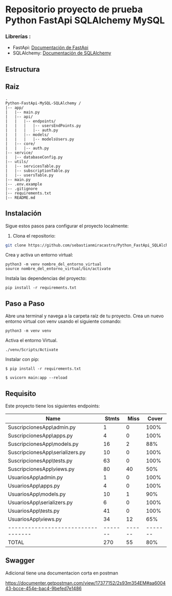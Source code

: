 # Repositorio proyecto de prueba Python FastApi SQLAlchemy MySQL


### Librerías :
- FastApi: [Documentación de FastApi](https://fastapi.tiangolo.com/)
- SQLAlchemy: [Documentación de SQLAlchemy](https://docs.sqlalchemy.org/en/20/)


## Estructura 
## Raiz
```
.
Python-FastApi-MySQL-SQLAlchemy /
|-- app/
|   |-- main.py
|   |-- api/
|   |   |-- endpoints/
|   |   |   |-- usersEndPoints.py
|   |   |   |-- auth.py
|   |   |-- models/
|   |   |   |-- modelsUsers.py
|   |-- core/
|   |   |-- auth.py
|-- service/
|   |-- databaseConfig.py
|-- utils/
|   |-- servicesTable.py
|   |-- subscriptionTable.py
|   |-- usersTable.py
|-- main.py
|-- .env.example
|-- .gitignore
|-- requirements.txt
|-- README.md

```


## Instalación

Sigue estos pasos para configurar el proyecto localmente:

1. Clona el repositorio:

```bash
git clone https://github.com/sebastianmiracastro/Python_FastApi_SQLAlchemy_MySQL.git
```
Crea y activa un entorno virtual:


```
python3 -m venv nombre_del_entorno_virtual
source nombre_del_entorno_virtual/bin/activate
```
Instala las dependencias del proyecto:
```
pip install -r requirements.txt
```

## Paso a Paso

Abre una terminal y navega a la carpeta raíz de tu proyecto.
Crea un nuevo entorno virtual con venv usando el siguiente comando:


```
python3 -m venv venv
```
Activa el entorno Virtual.
```
./venv/Scripts/Activate
```
Instalar con pip:
```
$ pip install -r requirements.txt
```
```
$ uvicorn main:app --reload
```
## Requisito 

Este proyecto tiene los siguientes endpoints:




| Name                             | Stmts | Miss | Cover |
|----------------------------------|-------|------|-------|
| SuscripcionesApp\admin.py         | 1     | 0    | 100%  |
| SuscripcionesApp\apps.py          | 4     | 0    | 100%  |
| SuscripcionesApp\models.py        | 16    | 2    | 88%   |
| SuscripcionesApp\serializers.py   | 10    | 0    | 100%  |
| SuscripcionesApp\tests.py         | 63    | 0    | 100%  |
| SuscripcionesApp\views.py         | 80    | 40   | 50%   |
| UsuariosApp\admin.py              | 1     | 0    | 100%  |
| UsuariosApp\apps.py               | 4     | 0    | 100%  |
| UsuariosApp\models.py             | 10    | 1    | 90%   |
| UsuariosApp\serializers.py        | 6     | 0    | 100%  |
| UsuariosApp\tests.py              | 41    | 0    | 100%  |
| UsuariosApp\views.py              | 34    | 12   | 65%   |
|----------------------------------|-------|------|-------|
| TOTAL                            | 270   | 55   | 80%   |

## Swagger

Adicional tiene una documentacion corta en postman

https://documenter.getpostman.com/view/17377152/2s93m354EM#aa600443-bcce-454e-bac4-9befed7e1486

